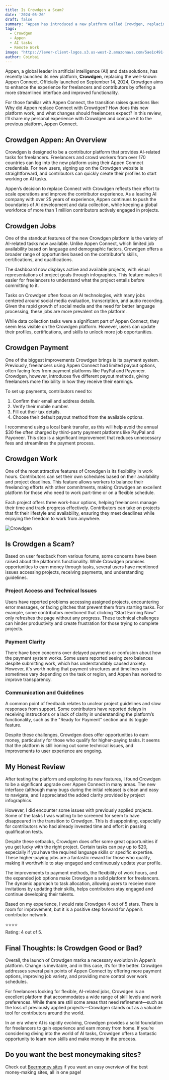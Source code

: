 ```yaml
---
title: Is Crowdgen a Scam?  
date: '2024-05-26'  
draft: false  
summary: "Appen has introduced a new platform called Crowdgen, replacing Appen Connect. This review delves into its features, payment options, and work flexibility, offering insights for freelancers and remote workers worldwide."  
tags:  
  - Crowdgen  
  - Appen  
  - AI tasks  
  - Remote Work  
image: "https://lever-client-logos.s3.us-west-2.amazonaws.com/5ae1c491-e35a-4ea3-bc07-86a0b5efa3db-1726212619227.png"  
author: Coinbai  
---
```


Appen, a global leader in artificial intelligence (AI) and data solutions, has recently launched its new platform, **Crowdgen**, replacing the well-known Appen Connect. Officially launched on September 14, 2024, Crowdgen aims to enhance the experience for freelancers and contributors by offering a more streamlined interface and improved functionality.

For those familiar with Appen Connect, the transition raises questions like: Why did Appen replace Connect with Crowdgen? How does this new platform work, and what changes should freelancers expect? In this review, I’ll share my personal experience with Crowdgen and compare it to the previous platform, Appen Connect.

## Crowdgen Appen: An Overview

Crowdgen is designed to be a contributor platform that provides AI-related tasks for freelancers. Freelancers and crowd workers from over 170 countries can log into the new platform using their Appen Connect credentials. For new users, signing up on the Crowdgen website is straightforward, and contributors can quickly create their profiles to start working on AI tasks.

Appen’s decision to replace Connect with Crowdgen reflects their effort to scale operations and improve the contributor experience. As a leading AI company with over 25 years of experience, Appen continues to push the boundaries of AI development and data collection, while keeping a global workforce of more than 1 million contributors actively engaged in projects.

## Crowdgen Jobs

One of the standout features of the new Crowdgen platform is the variety of AI-related tasks now available. Unlike Appen Connect, which limited job availability based on language and demographic factors, Crowdgen offers a broader range of opportunities based on the contributor's skills, certifications, and qualifications.

The dashboard now displays active and available projects, with visual representations of project goals through infographics. This feature makes it easier for freelancers to understand what the project entails before committing to it.

Tasks on Crowdgen often focus on AI technologies, with many jobs centered around social media evaluation, transcription, and audio recording. Given the rapid growth of social media and the need for better language processing, these jobs are more prevalent on the platform.

While data collection tasks were a significant part of Appen Connect, they seem less visible on the Crowdgen platform. However, users can update their profiles, certifications, and skills to unlock more job opportunities.

## Crowdgen Payment

One of the biggest improvements Crowdgen brings is its payment system. Previously, freelancers using Appen Connect had limited payout options, often facing fees from payment platforms like PayPal and Payoneer. Crowdgen, however, introduces five different payout methods, giving freelancers more flexibility in how they receive their earnings.

To set up payments, contributors need to:
1. Confirm their email and address details.
2. Verify their mobile number.
3. Fill out their tax details.
4. Choose their default payout method from the available options.

I recommend using a local bank transfer, as this will help avoid the annual $30 fee often charged by third-party payment platforms like PayPal and Payoneer. This step is a significant improvement that reduces unnecessary fees and streamlines the payment process.

## Crowdgen Work

One of the most attractive features of Crowdgen is its flexibility in work hours. Contributors can set their own schedules based on their availability and project deadlines. This feature allows workers to balance their freelancing efforts with other commitments, making Crowdgen an excellent platform for those who need to work part-time or on a flexible schedule.

Each project offers three work-hour options, helping freelancers manage their time and track progress effectively. Contributors can take on projects that fit their lifestyle and availability, ensuring they meet deadlines while enjoying the freedom to work from anywhere.

<img title="Crowdgen" alt="Crowdgen" src="/img/Crowdgen.png">

## Is Crowdgen a Scam?

Based on user feedback from various forums, some concerns have been raised about the platform’s functionality. While Crowdgen promises opportunities to earn money through tasks, several users have mentioned issues accessing projects, receiving payments, and understanding guidelines.

### Project Access and Technical Issues

Users have reported problems accessing assigned projects, encountering error messages, or facing glitches that prevent them from starting tasks. For example, some contributors mentioned that clicking "Start Earning Now" only refreshes the page without any progress. These technical challenges can hinder productivity and create frustration for those trying to complete projects.

### Payment Clarity

There have been concerns over delayed payments or confusion about how the payment system works. Some users reported seeing zero balances despite submitting work, which has understandably caused anxiety. However, it's worth noting that payment structures and timelines can sometimes vary depending on the task or region, and Appen has worked to improve transparency.

### Communication and Guidelines

A common point of feedback relates to unclear project guidelines and slow responses from support. Some contributors have reported delays in receiving instructions or a lack of clarity in understanding the platform’s functionality, such as the "Ready for Payment" section and its toggle feature.

Despite these challenges, Crowdgen does offer opportunities to earn money, particularly for those who qualify for higher-paying tasks. It seems that the platform is still ironing out some technical issues, and improvements to user experience are ongoing.

## My Honest Review

After testing the platform and exploring its new features, I found Crowdgen to be a significant upgrade over Appen Connect in many areas. The new interface (although many bugs during the initial release) is clean and easy to navigate, and I appreciated the added clarity provided by project infographics.

However, I did encounter some issues with previously applied projects. Some of the tasks I was waiting to be screened for seem to have disappeared in the transition to Crowdgen. This is disappointing, especially for contributors who had already invested time and effort in passing qualification tests.

Despite these setbacks, Crowdgen does offer some great opportunities if you get lucky with the right project. Certain tasks can pay up to $20, especially if you have the required language skills or specific expertise. These higher-paying jobs are a fantastic reward for those who qualify, making it worthwhile to stay engaged and continuously update your profile.

The improvements to payment methods, the flexibility of work hours, and the expanded job options make Crowdgen a solid platform for freelancers. The dynamic approach to task allocation, allowing users to receive more invitations by updating their skills, helps contributors stay engaged and continue developing their talents.

Based on my experience, I would rate Crowdgen 4 out of 5 stars. There is room for improvement, but it is a positive step forward for Appen’s contributor network.

⭐⭐⭐⭐  
Rating: 4 out of 5.

## Final Thoughts: Is Crowdgen Good or Bad?

Overall, the launch of Crowdgen marks a necessary evolution in Appen’s platform. Change is inevitable, and in this case, it’s for the better. Crowdgen addresses several pain points of Appen Connect by offering more payment options, improving job variety, and providing more control over work schedules.

For freelancers looking for flexible, AI-related jobs, Crowdgen is an excellent platform that accommodates a wide range of skill levels and work preferences. While there are still some areas that need refinement—such as the loss of previously applied projects—Crowdgen stands out as a valuable tool for contributors around the world.

In an era where AI is rapidly evolving, Crowdgen provides a solid foundation for freelancers to gain experience and earn money from home. If you’re considering diving into the world of AI tasks, Crowdgen offers a fantastic opportunity to learn new skills and make money in the process.

## Do you want the best moneymaking sites?

Check out [Beermoney sites](https://coinbai.com/beermoney-sites) if you want an easy overview of the best money-making sites, all in one page!
